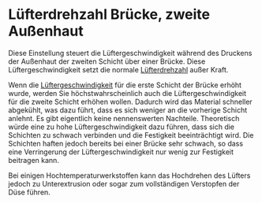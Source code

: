 Lüfterdrehzahl Brücke, zweite Außenhaut
====
Diese Einstellung steuert die Lüftergeschwindigkeit während des Druckens der Außenhaut der zweiten Schicht über einer Brücke. Diese Lüftergeschwindigkeit setzt die normale [Lüfterdrehzahl](../cooling/cool_fan_speed.md) außer Kraft.

Wenn die [Lüftergeschwindigkeit](bridge_fan_speed.md) für die erste Schicht der Brücke erhöht wurde, werden Sie höchstwahrscheinlich auch die Lüftergeschwindigkeit für die zweite Schicht erhöhen wollen. Dadurch wird das Material schneller abgekühlt, was dazu führt, dass es sich weniger an die vorherige Schicht anlehnt. Es gibt eigentlich keine nennenswerten Nachteile. Theoretisch würde eine zu hohe Lüftergeschwindigkeit dazu führen, dass sich die Schichten zu schwach verbinden und die Festigkeit beeinträchtigt wird. Die Schichten haften jedoch bereits bei einer Brücke sehr schwach, so dass eine Verringerung der Lüftergeschwindigkeit nur wenig zur Festigkeit beitragen kann.

Bei einigen Hochtemperaturwerkstoffen kann das Hochdrehen des Lüfters jedoch zu Unterextrusion oder sogar zum vollständigen Verstopfen der Düse führen.